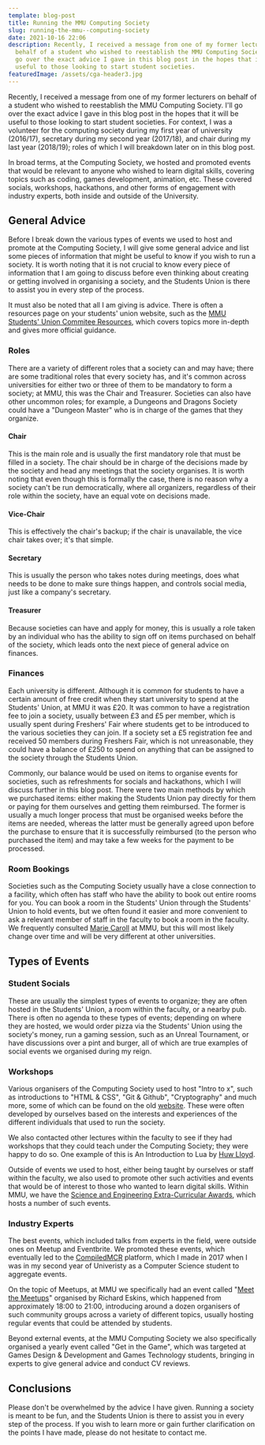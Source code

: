 ```yaml
---
template: blog-post
title: Running the MMU Computing Society
slug: running-the-mmu--computing-society
date: 2021-10-16 22:06
description: Recently, I received a message from one of my former lecturers on
  behalf of a student who wished to reestablish the MMU Computing Society. I'll
  go over the exact advice I gave in this blog post in the hopes that it will be
  useful to those looking to start student societies.
featuredImage: /assets/cga-header3.jpg
---
```

Recently, I received a message from one of my former lecturers on behalf of a student who wished to reestablish the MMU Computing Society. I'll go over the exact advice I gave in this blog post in the hopes that it will be useful to those looking to start student societies. For context, I was a volunteer for the computing society during my first year of university (2016/17), secretary during my second year (2017/18), and chair during my last year (2018/19); roles of which I will breakdown later on in this blog post.

In broad terms, at the Computing Society, we hosted and promoted events that would be relevant to anyone who wished to learn digital skills, covering topics such as coding, games development, animation, etc. These covered socials, workshops, hackathons, and other forms of engagement with industry experts, both inside and outside of the University.

## General Advice

Before I break down the various types of events we used to host and promote at the Computing Society, I will give some general advice and list some pieces of information that might be useful to know if you wish to run a society. It is worth noting that it is not crucial to know every piece of information that I am going to discuss before even thinking about creating or getting involved in organising a society, and the Students Union is there to assist you in every step of the process. 

It must also be noted that all I am giving is advice. There is often a resources page on your students' union website, such as the [MMU Students' Union Commitee Resources](https://www.theunionmmu.org/your-voice/committee-resources), which covers topics more in-depth and gives more official guidance.

### Roles

There are a variety of different roles that a society can and may have; there are some traditional roles that every society has, and it's common across universities for either two or three of them to be mandatory to form a society; at MMU, this was the Chair and Treasurer. Societies can also have other uncommon roles; for example, a Dungeons and Dragons Society could have a "Dungeon Master" who is in charge of the games that they organize.

#### Chair

This is the main role and is usually the first mandatory role that must be filled in a society. The chair should be in charge of the decisions made by the society and head any meetings that the society organises. It is worth noting that even though this is formally the case, there is no reason why a society can't be run democratically, where all organizers, regardless of their role within the society, have an equal vote on decisions made.

#### Vice-Chair

This is effectively the chair's backup; if the chair is unavailable, the vice chair takes over; it's that simple.

#### Secretary

This is usually the person who takes notes during meetings, does what needs to be done to make sure things happen, and controls social media, just like a company's secretary.

#### Treasurer

Because societies can have and apply for money, this is usually a role taken by an individual who has the ability to sign off on items purchased on behalf of the society, which leads onto the next piece of general advice on finances.

### Finances

Each university is different. Although it is common for students to have a certain amount of free credit when they start university to spend at the Students' Union, at MMU it was £20. It was common to have a registration fee to join a society, usually between £3 and £5 per member, which is usually spent during Freshers' Fair where students get to be introduced to the various societies they can join. If a society set a £5 registration fee and received 50 members during Freshers Fair, which is not unreasonable, they could have a balance of £250 to spend on anything that can be assigned to the society through the Students Union.

Commonly, our balance would be used on items to organise events for societies, such as refreshments for socials and hackathons, which I will discuss further in this blog post. There were two main methods by which we purchased items: either making the Students Union pay directly for them or paying for them ourselves and getting them reimbursed. The former is usually a much longer process that must be organised weeks before the items are needed, whereas the latter must be generally agreed upon before the purchase to ensure that it is successfully reimbursed (to the person who purchased the item) and may take a few weeks for the payment to be processed.

### Room Bookings

Societies such as the Computing Society usually have a close connection to a facility, which often has staff who have the ability to book out entire rooms for you. You can book a room in the Students' Union through the Students' Union to hold events, but we often found it easier and more convenient to ask a relevant member of staff in the faculty to book a room in the faculty. We frequently consulted [Marie Caroll](https://www.mmu.ac.uk/computing-and-maths/staff/profile/marie-carroll) at MMU, but this will most likely change over time and will be very different at other universities.

## Types of Events

### Student Socials

These are usually the simplest types of events to organize; they are often hosted in the Students' Union, a room within the faculty, or a nearby pub. There is often no agenda to these types of events; depending on where they are hosted, we would order pizza via the Students' Union using the society's money, run a gaming session, such as an Unreal Tournament, or have discussions over a pint and burger, all of which are true examples of social events we organised during my reign.

### Workshops

Various organisers of the Computing Society used to host "Intro to x", such as introductions to "HTML & CSS", "Git & Github", "Cryptography" and much more, some of which can be found on the old [website](https://mmucompsoc.com/resources/intro). These were often developed by ourselves based on the interests and experiences of the different individuals that used to run the society.

We also contacted other lectures within the faculty to see if they had workshops that they could teach under the Computing Society; they were happy to do so. One example of this is An Introduction to Lua by [Huw Lloyd](https://www.mmu.ac.uk/computing-and-maths/staff/profile/dr-huw-lloyd-0).

Outside of events we used to host, either being taught by ourselves or staff within the faculty, we also used to promote other such activities and events that would be of interest to those who wanted to learn digital skills. Within MMU, we have the [Science and Engineering Extra-Curricular Awards](https://www.mmu.ac.uk/science-engineering/enrichment/extracurricular-award/), which hosts a number of such events.

### Industry Experts

The best events, which included talks from experts in the field, were outside ones on Meetup and Eventbrite. We promoted these events, which eventually led to the [CompiledMCR](https://compiledmcr.com/) platform, which I made in 2017 when I was in my second year of Univeristy as a Computer Science student to aggregate events.

On the topic of Meetups, at MMU we specifically had an event called "[Meet the Meetups](https://mobile.twitter.com/hashtag/MeetTheMeetups)" organised by Richard Eskins, which happened from approximately 18:00 to 21:00, introducing around a dozen organisers of such community groups across a variety of different topics, usually hosting regular events that could be attended by students.

Beyond external events, at the MMU Computing Society we also specifically organised a yearly event called "Get in the Game", which was targeted at Games Design & Development and Games Technology students, bringing in experts to give general advice and conduct CV reviews.

## Conclusions

Please don't be overwhelmed by the advice I have given. Running a society is meant to be fun, and the Students Union is there to assist you in every step of the process. If you wish to learn more or gain further clarification on the points I have made, please do not hesitate to contact me.
